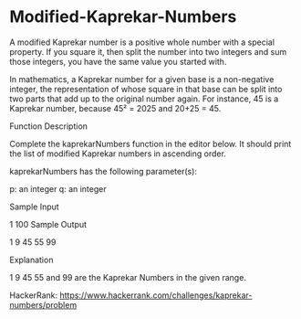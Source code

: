 # Modified-Kaprekar-Numbers
A modified Kaprekar number is a positive whole number with a special property. If you square it, then split the number into two integers and sum those integers, you have the same value you started with.

In mathematics, a Kaprekar number for a given base is a non-negative integer, the representation of whose square in that base can be split into two parts that add up to the original number again. For instance, 45 is a Kaprekar number, because 45² = 2025 and 20+25 = 45.

Function Description

Complete the kaprekarNumbers function in the editor below. It should print the list of modified Kaprekar numbers in ascending order.

kaprekarNumbers has the following parameter(s):

p: an integer
q: an integer

Sample Input

1
100
Sample Output

1 9 45 55 99

Explanation

1 9 45 55 and 99 are the Kaprekar Numbers in the given range.

HackerRank: https://www.hackerrank.com/challenges/kaprekar-numbers/problem
